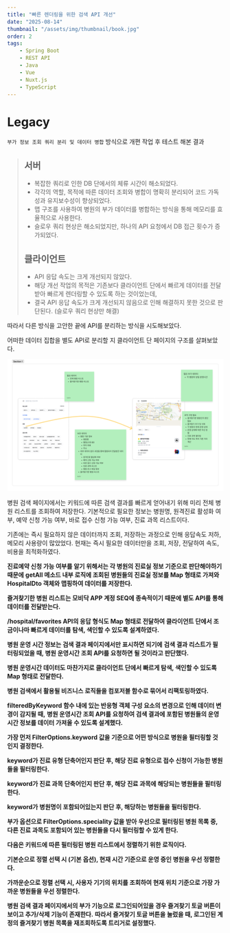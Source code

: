 ```yaml
---
title: "빠른 렌더링을 위한 검색 API 개선"
date: "2025-08-14"
thumbnail: "/assets/img/thumbnail/book.jpg"
order: 2
tags:
    - Spring Boot
    - REST API
    - Java
    - Vue
    - Nuxt.js
    - TypeScript
---
```


# Legacy

`부가 정보 조회 쿼리 분리 및 데이터 병합` 방식으로 개편 작업 후 테스트 해본 결과

> ## 서버
>
> - 복잡한 쿼리로 인한 DB 단에서의 체류 시간이 해소되었다.
> - 각각의 역할, 목적에 따른 데이터 조회와 병합이 명확히 분리되어 코드 가독성과 유지보수성이 향상되었다.
> - 맵 구조를 사용하여 병원의 부가 데이터를 병합하는 방식을 통해 메모리를 효율적으로 사용한다.
> - 슬로우 쿼리 현상은 해소되었지만, 하나의 API 요청에서 DB 접근 횟수가 증가되었다.
>
> ## 클라이언트
>
> - API 응답 속도는 크게 개선되지 않았다.
> - 해당 개선 작업의 목적은 기존보다 클라이언트 단에서 빠르게 데이터를 전달 받아 빠르게 렌더링할 수 있도록 하는 것이었는데,
> - 결국 API 응답 속도가 크게 개선되지 않음으로 인해 해결하지 못한 것으로 판단된다. (슬로우 쿼리 현상만 해결)

따라서 다른 방식을 고안한 끝에 API를 분리하는 방식을 시도해보았다.

어떠한 데이터 집합을 별도 API로 분리할 지 클라이언트 단 페이지의 구조를 살펴보았다.

![검색 페이지 구조](/assets/img/attach/d9b69b97-0bc8-4b43-8516-26e2557276a9.png)

병원 검색 페이지에서는 키워드에 따른 검색 결과를 빠르게 얻어내기 위해 미리 전체 병원 리스트를 조회하여 저장한다.
기본적으로 필요한 정보는 병원명, 원격진료 활성화 여부, 예약 신청 가능 여부, 바로 접수 신청 가능 여부, 진료 과목 리스트이다.

기존에는 즉시 필요하지 않은 데이터까지 조회, 저장하는 과정으로 인해 응답속도 저하, 메모리 사용량이 많았었다.
현재는 즉시 필요한 데이터만을 조회, 저장, 전달하여 속도, 비용을 최적화하였다.

**진료예약 신청 가능 여부를 알기 위해서는 각 병원의 진료실 정보 기준으로 판단해야하기 때문에**
**getAll 메소드 내부 로직에 조회된 병원들의 진료실 정보를 Map 형태로 가져와 HospitalDto 객체와 맵핑하여 데이터를 저장한다.**

**즐겨찾기한 병원 리스트는 모비닥 APP 계정 SEQ에 종속적이기 때문에 별도 API를 통해 데이터를 전달받는다.**

**/hospital/favorites API의 응답 형식도 Map 형태로 전달하여 클라이언트 단에서 조금이나마 빠르게 데이터를 탐색, 색인할 수 있도록 설계하였다.**

**병원 운영 시간 정보는 검색 결과 페이지에서만 표시하면 되기에**
**검색 결과 리스트가 필터링되었을 때, 병원 운영시간 조회 API를 요청하면 될 것이라고 판단했다.**

**병원 운영시간 데이터도 마찬가지로 클라이언트 단에서 빠르게 탐색, 색인할 수 있도록 Map 형태로 전달한다.**

**병원 검색에서 활용될 비즈니스 로직들을 컴포저블 함수로 묶어서 리팩토링하였다.**

**filteredByKeyword 함수 내에 있는 반응형 객체 구성 요소의 변경으로 인해 데이터 변경이 감지될 때,**
**병원 운영시간 조회 API를 요청하여 검색 결과에 포함된 병원들의 운영 시간 정보를 데이터 가져올 수 있도록 설계했다.**

**가장 먼저 FilterOptions.keyword 값을 기준으로 어떤 방식으로 병원을 필터링할 것인지 결정한다.**

**keyword가 진료 유형 단축어인지 판단 후, 해당 진료 유형으로 접수 신청이 가능한 병원들을 필터링한다.**

**keyword가 진료 과목 단축어인지 판단 후, 해당 진료 과목에 해당되는 병원들을 필터링한다.**

**keyword가 병원명이 포함되어있는지 판단 후, 해당하는 병원들을 필터링한다.**

**부가 옵션으로 FilterOptions.speciality 값을 받아 우선으로 필터링된 병원 목록 중, 다른 진료 과목도 포함되어 있는 병원들을 다시 필터링할 수 있게 한다.**

**다음은 키워드에 따른 필터링된 병원 리스트에서 정렬하기 위한 로직이다.**

**기본순으로 정렬 선택 시 (기본 옵션), 현재 시간 기준으로 운영 중인 병원을 우선 정렬한다.**

**가까운순으로 정렬 선택 시, 사용자 기기의 위치를 조회하여 현재 위치 기준으로 가장 가까운 병원들을 우선 정렬한다.**

**병원 검색 결과 페이지에서의 부가 기능으로 로그인되어있을 경우 즐겨찾기 토글 버튼이 보이고 추가/삭제 기능이 존재한다.**
**따라서 즐겨찾기 토글 버튼을 눌렀을 때, 로그인된 계정의 즐겨찾기 병원 목록을 재조회하도록 트리거로 설정했다.**

